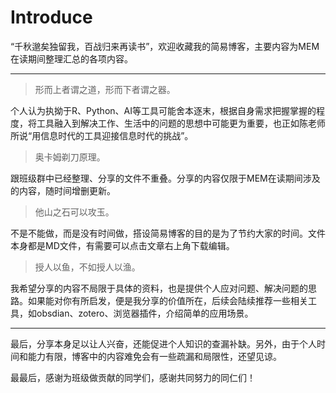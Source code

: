 # Introduce

“千秋邈矣独留我，百战归来再读书”，欢迎收藏我的简易博客，主要内容为MEM在读期间整理汇总的各项内容。

---
> 形而上者谓之道，形而下者谓之器。

个人认为执拗于R、Python、AI等工具可能舍本逐末，根据自身需求把握掌握的程度，将工具融入到解决工作、生活中的问题的思想中可能更为重要，也正如陈老师所说“用信息时代的工具迎接信息时代的挑战”。

> 奥卡姆剃刀原理。

跟班级群中已经整理、分享的文件不重叠。分享的内容仅限于MEM在读期间涉及的内容，随时间增删更新。

> 他山之石可以攻玉。

不是不能做，而是没有时间做，搭设简易博客的目的是为了节约大家的时间。文件本身都是MD文件，有需要可以点击文章右上角下载编辑。

> 授人以鱼，不如授人以渔。

我希望分享的内容不局限于具体的资料，也是提供个人应对问题、解决问题的思路。如果能对你有所启发，便是我分享的价值所在，后续会陆续推荐一些相关工具，如obsdian、zotero、浏览器插件，介绍简单的应用场景。

---
最后，分享本身足以让人兴奋，还能促进个人知识的查漏补缺。另外，由于个人时间和能力有限，博客中的内容难免会有一些疏漏和局限性，还望见谅。

最最后，感谢为班级做贡献的同学们，感谢共同努力的同仁们！





